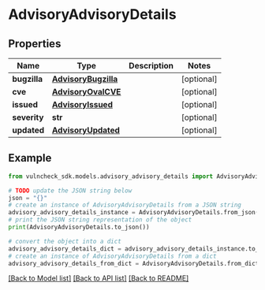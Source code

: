 # AdvisoryAdvisoryDetails


## Properties

Name | Type | Description | Notes
------------ | ------------- | ------------- | -------------
**bugzilla** | [**AdvisoryBugzilla**](AdvisoryBugzilla.md) |  | [optional] 
**cve** | [**AdvisoryOvalCVE**](AdvisoryOvalCVE.md) |  | [optional] 
**issued** | [**AdvisoryIssued**](AdvisoryIssued.md) |  | [optional] 
**severity** | **str** |  | [optional] 
**updated** | [**AdvisoryUpdated**](AdvisoryUpdated.md) |  | [optional] 

## Example

```python
from vulncheck_sdk.models.advisory_advisory_details import AdvisoryAdvisoryDetails

# TODO update the JSON string below
json = "{}"
# create an instance of AdvisoryAdvisoryDetails from a JSON string
advisory_advisory_details_instance = AdvisoryAdvisoryDetails.from_json(json)
# print the JSON string representation of the object
print(AdvisoryAdvisoryDetails.to_json())

# convert the object into a dict
advisory_advisory_details_dict = advisory_advisory_details_instance.to_dict()
# create an instance of AdvisoryAdvisoryDetails from a dict
advisory_advisory_details_from_dict = AdvisoryAdvisoryDetails.from_dict(advisory_advisory_details_dict)
```
[[Back to Model list]](../README.md#documentation-for-models) [[Back to API list]](../README.md#documentation-for-api-endpoints) [[Back to README]](../README.md)



